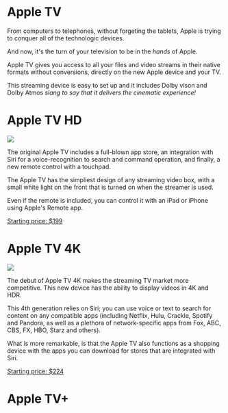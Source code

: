 # Apple TV

From computers to telephones, without forgeting the tablets, Apple is trying to conquer all of the technologic devices. 

And now, it's the turn of your television to be in the *hands* of Apple. 

Apple TV gives you access to all your files and video streams in their native formats without conversions, directly on the new Apple device and your TV.

This streaming device is easy to set up and it includes Dolby vison and Dolby Atmos *slang to say that it delivers the cinematic experience!*

# Apple TV HD

![](https://store.storeimages.cdn-apple.com/4982/as-images.apple.com/is/apple-tv-hero-select-201510?wid=538&amp;amp;hei=535&amp;amp;fmt=jpeg&amp;amp;qlt=95&amp;amp;op_usm=0.5,0.5&amp;amp;.v=1503607253099)

The original Apple TV includes a full-blown app store, an integration with Siri for a voice-recognition to search and command operation, and finally, a new remote control with a touchpad.

The Apple TV has the simpliest design of any streaming video box, with a small white light on the front that is turned on when the streamer is used. 

Even if the remote is included, you can control it with an iPad or iPhone using Apple's Remote app.

[Starting price: $199](https://www.apple.com/ca/shop/buy-tv/apple-tv-hd/32gb)

# Apple TV 4K

![](https://store.storeimages.cdn-apple.com/4982/as-images.apple.com/is/apple-tv-hero-select-201709?wid=538&amp;amp;hei=535&amp;amp;fmt=jpeg&amp;amp;qlt=95&amp;amp;op_usm=0.5,0.5&amp;amp;.v=1504814112595)

The debut of Apple TV 4K makes the streaming TV market more competitive. This new device has the ability to display videos in 4K and HDR.

This 4th generation relies on Siri; you can use voice or text to search for content on any compatible apps (including Netflix, Hulu, Crackle, Spotify and Pandora, as well as a plethora of network-specific apps from Fox, ABC, CBS, FX, HBO, Starz and others).

What is more remarkable, is that the Apple TV also functions as a shopping device with the apps you can download for stores that are integrated with Siri.

[Starting price: $224](https://www.apple.com/ca/shop/buy-tv/apple-tv-4k)

# Apple TV+
